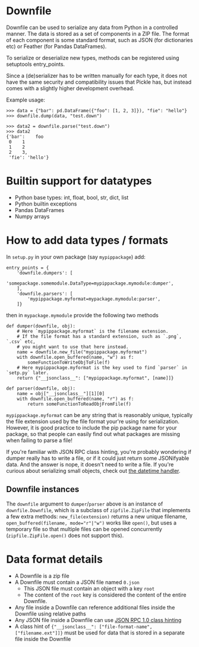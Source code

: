 # Downfile

Downfile can be used to serialize any data from Python in a controlled manner. The data is stored as a set of components in a ZIP file.
The format of each component is some standard format, such as JSON (for dictionaries etc) or Feather (for Pandas DataFrames).

To serialize or deserialize new types, methods can be registered using setuptools entry_points.

Since a (de)serializer has to be written manually for each type, it does not have the same security and compatibility issues that Pickle has, but instead comes with a slightly higher development overhead.

Example usage:

```
>>> data = {"bar": pd.DataFrame({"foo": [1, 2, 3]}), "fie": "hello"}
>>> downfile.dump(data, "test.down")

>>> data2 = downfile.parse("test.down")
>>> data2
{'bar':    foo
 0    1
 1    2
 2    3,
 'fie': 'hello'}
 ```
# Builtin support for datatypes

* Python base types: int, float, bool, str, dict, list
* Python builtin exceptions
* Pandas DataFrames
* Numpy arrays

# How to add data types / formats

In `setup.py` in your own package (say `mypippackage`) add:

```
entry_points = {
    'downfile.dumpers': [
        'somepackage.somemodule.DataType=mypippackage.mymodule:dumper',
    ],
    'downfile.parsers': [
        'mypippackage.myformat=mypackage.mymodule:parser',
    ]}
```

then in `mypackage.mymodule` provide the following two methods

```
def dumper(downfile, obj):
    # Here `mypippackage.myformat` is the filename extension.
    # If the file format has a standard extension, such as `.png`, `.csv` etc,
    # you might want to use that here instead.
    name = downfile.new_file("mypippackage.myformat")
    with downfile.open_buffered(name, "w") as f:
        someFunctionToWriteObjToFile(f)
    # Here mypippackage.myformat is the key used to find `parser` in `setp.py` later.
    return {"__jsonclass__": ["mypippackage.myformat", [name]]}

def parser(downfile, obj):    
    name = obj["__jsonclass__"][1][0]
    with downfile.open_buffered(name, "r") as f:
        return someFunctionToReadObjFromFile(f)
```

`mypippackage.myformat` can be any string that is reasonably unique, typically the file extension used by the file format your're using for serialization. However, it is good practice to include the pip package name for your package, so that people can easily find out what packages are missing when failing to parse a file!

If you're familiar with JSON RPC class hinting, you're probably wondering if dumper really has to write a file, or if it could just return some JSONifyable data. And the answer is nope, it doesn't need to write a file. If you're curious about serializing small objects, check out [the datetime handler](downfile/formats/format_datetime.py).

## Downfile instances
The `downfile` argument to `dumper`/`parser` above is an instance of `downfile.Downfile`, which is a subclass of `zipfile.ZipFile` that implements a few extra methods: `new_file(extension)` returns a new unique filename, `open_buffered(filename, mode="r"|"w")` works like `open()`, but uses a temporary file so that multiple files can be opened concurrently (`zipfile.ZipFile.open()` does not support this).

# Data format details

* A Downfile is a zip file
* A Downfile must contain a JSON file named `0.json`
  * This JSON file must contain an object with a key `root`
  * The content of the `root` key is considered the content of the entire Downfile.
* Any file inside a Downfile can reference additional files inside the Downfile using relative paths
* Any JSON file inside a Downfile can use [JSON RPC 1.0 class hinting](https://www.jsonrpc.org/specification_v1#a3.JSONClasshinting)
* A class hint of `{"__jsonclass__": ["file-format-name", ["filename.ext"]]}` must be used for data that is stored in a separate file inside the Downfile

